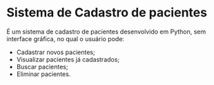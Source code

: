 # Sistema de Cadastro de pacientes 

É um sistema de cadastro de pacientes desenvolvido em Python, sem interface gráfica, no qual o usuário pode:
- Cadastrar novos pacientes;
- Visualizar pacientes já cadastrados;
- Buscar pacientes;
- Eliminar pacientes.

  

